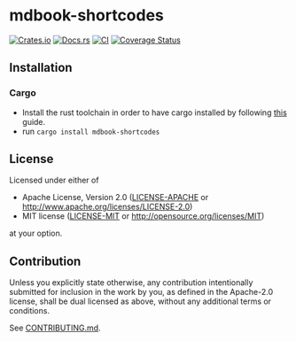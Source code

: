 # mdbook-shortcodes

[![Crates.io](https://img.shields.io/crates/v/mdbook-shortcodes.svg)](https://crates.io/crates/mdbook-shortcodes)
[![Docs.rs](https://docs.rs/mdbook-shortcodes/badge.svg)](https://docs.rs/mdbook-shortcodes)
[![CI](https://github.com/tsoutsman/mdbook-shortcodes/workflows/CI/badge.svg)](https://github.com/tsoutsman/mdbook-shortcodes/actions)
[![Coverage Status](https://coveralls.io/repos/github/tsoutsman/mdbook-shortcodes/badge.svg?branch=main)](https://coveralls.io/github/tsoutsman/mdbook-shortcodes?branch=main)

## Installation

### Cargo

* Install the rust toolchain in order to have cargo installed by following
  [this](https://www.rust-lang.org/tools/install) guide.
* run `cargo install mdbook-shortcodes`

## License

Licensed under either of

 * Apache License, Version 2.0
   ([LICENSE-APACHE](LICENSE-APACHE) or http://www.apache.org/licenses/LICENSE-2.0)
 * MIT license
   ([LICENSE-MIT](LICENSE-MIT) or http://opensource.org/licenses/MIT)

at your option.

## Contribution

Unless you explicitly state otherwise, any contribution intentionally submitted
for inclusion in the work by you, as defined in the Apache-2.0 license, shall be
dual licensed as above, without any additional terms or conditions.

See [CONTRIBUTING.md](CONTRIBUTING.md).
